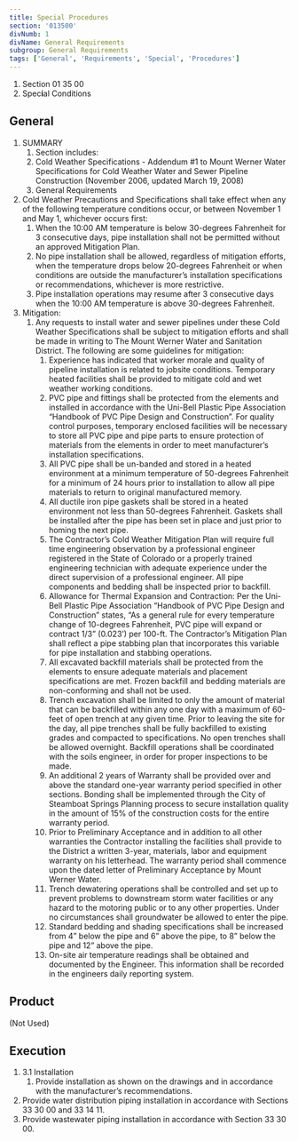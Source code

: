 ```yaml
---
title: Special Procedures
section: '013500'
divNumb: 1
divName: General Requirements
subgroup: General Requirements
tags: ['General', 'Requirements', 'Special', 'Procedures']
---
```


   1. Section 01 35 00
1. Spec**i**al Conditions

## General

1. SUMMARY
   1. Section includes:
	1. Cold Weather Specifications - Addendum #1 to Mount Werner Water Specifications for Cold Weather Water and Sewer Pipeline Construction (November 2006, updated March 19, 2008)
	2. General Requirements
2. Cold Weather Precautions and Specifications shall take effect when any of the following temperature conditions occur, or between November 1 and May 1, whichever occurs first:
	1. When the 10:00 AM temperature is below 30-degrees Fahrenheit for 3 consecutive days, pipe installation shall not be permitted without an approved Mitigation Plan.
	2. No pipe installation shall be allowed, regardless of mitigation efforts, when the temperature drops below 20-degrees Fahrenheit or when conditions are outside the manufacturer’s installation specifications or recommendations, whichever is more restrictive.
	3. Pipe installation operations may resume after 3 consecutive days when the 10:00 AM temperature is above 30-degrees Fahrenheit.
3. Mitigation:
	1. Any requests to install water and sewer pipelines under these Cold Weather Specifications shall be subject to mitigation efforts and shall be made in writing to The Mount Werner Water and Sanitation District. The following are some guidelines for mitigation:
		1. Experience has indicated that worker morale and quality of pipeline installation is related to jobsite conditions. Temporary heated facilities shall be provided to mitigate cold and wet weather working conditions.
		2. PVC pipe and fittings shall be protected from the elements and installed in accordance with the Uni-Bell Plastic Pipe Association “Handbook of PVC Pipe Design and Construction”. For quality control purposes, temporary enclosed facilities will be necessary to store all PVC pipe and pipe parts to ensure protection of materials from the elements in order to meet manufacturer’s installation specifications.
		3. All PVC pipe shall be un-banded and stored in a heated environment at a minimum temperature of 50-degrees Fahrenheit for a minimum of 24 hours prior to installation to allow all pipe materials to return to original manufactured memory.
		4. All ductile iron pipe gaskets shall be stored in a heated environment not less than 50-degrees Fahrenheit. Gaskets shall be installed after the pipe has been set in place and just prior to homing the next pipe.
		5. The Contractor’s Cold Weather Mitigation Plan will require full time engineering observation by a professional engineer registered in the State of Colorado or a properly trained engineering technician with adequate experience under the direct supervision of a professional engineer. All pipe components and bedding shall be inspected prior to backfill.
		6. Allowance for Thermal Expansion and Contraction: Per the Uni-Bell Plastic Pipe Association “Handbook of PVC Pipe Design and Construction” states, “As a general rule for every temperature change of 10-degrees Fahrenheit, PVC pipe will expand or contract 1/3” (0.023’) per 100-ft. The Contractor’s Mitigation Plan shall reflect a pipe stabbing plan that incorporates this variable for pipe installation and stabbing operations.
		7. All excavated backfill materials shall be protected from the elements to ensure adequate materials and placement specifications are met. Frozen backfill and bedding materials are non-conforming and shall not be used.
		8. Trench excavation shall be limited to only the amount of material that can be backfilled within any one day with a maximum of 60-feet of open trench at any given time. Prior to leaving the site for the day, all pipe trenches shall be fully backfilled to existing grades and compacted to specifications. No open trenches shall be allowed overnight. Backfill operations shall be coordinated with the soils engineer, in order for proper inspections to be made.
		9.  An additional 2 years of Warranty shall be provided over and above the standard one-year warranty period specified in other sections. Bonding shall be implemented through the City of Steamboat Springs Planning process to secure installation quality in the amount of 15% of the construction costs for the entire warranty period. 
		10. Prior to Preliminary Acceptance and in addition to all other warranties the Contractor installing the facilities shall provide to the District a written 3-year, materials, labor and equipment warranty on his letterhead. The warranty period shall commence upon the dated letter of Preliminary Acceptance by Mount Werner Water.
		11. Trench dewatering operations shall be controlled and set up to prevent problems to downstream storm water facilities or any hazard to the motoring public or to any other properties. Under no circumstances shall groundwater be allowed to enter the pipe.
		12. Standard bedding and shading specifications shall be increased from 4” below the pipe and 6” above the pipe, to 8” below the pipe and 12” above the pipe.
		13.  On-site air temperature readings shall be obtained and documented by the Engineer. This information shall be recorded in the engineers daily reporting system.

## Product 

 (Not Used)


## Execution

1. 3.1 Installation
   1. Provide installation as shown on the drawings and in accordance with the manufacturer’s recommendations.
2. Provide water distribution piping installation in accordance with Sections 33 30 00 and 33 14 11.
3. Provide wastewater piping installation in accordance with Section 33 30 00.

